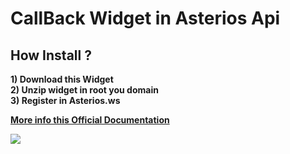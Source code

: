 # CallBack Widget in Asterios Api

## How Install ?
<strong>
1) Download this Widget <br>
2) Unzip widget in root you domain <br>
3) Register in Asterios.ws <br>
</strong>

<a href="http://info.asterios.ws:3000/callback_widget" target="_blank"> <strong>More info this Official Documentation </strong></a>

<img src="https://asterios.ws/post/asterios_35e3942b49.jpg" />
